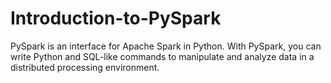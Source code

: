 # Introduction-to-PySpark
PySpark is an interface for Apache Spark in Python. With PySpark, you can write Python and SQL-like commands to manipulate and analyze data in a distributed processing environment. 
